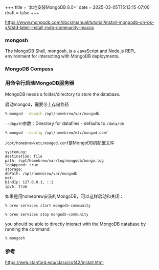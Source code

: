 +++
title = '本地安装MongoDB 8.0+'
date = 2025-03-05T15:13:15-07:00
draft = false
+++

https://www.mongodb.com/docs/manual/tutorial/install-mongodb-on-os-x/#std-label-install-mdb-community-macos

### mongosh
The MongoDB Shell, mongosh, is a JavaScript and Node.js REPL environment for interacting with MongoDB deployments.

### MongoDB Compass



### 用命令行启动MongoDB服务器
MongoDB needs a folder/directory to store the database.    

启动mongod，需要带上存储路径
```zsh
% mongod --dbpath /opt/homebrew/var/mongodb
```

`--dbpath`参数：Directory for datafiles - defaults to `/data/db`

```zsh
% mongod --config /opt/homebrew/etc/mongod.conf
```

`/opt/homebrew/etc/mongod.conf`是MongoDB的配置文件

```textmate
systemLog:
destination: file
path: /opt/homebrew/var/log/mongodb/mongo.log
logAppend: true
storage:
dbPath: /opt/homebrew/var/mongodb
net:
bindIp: 127.0.0.1, ::1
ipv6: true
```

如果是用homebrew安装的MongoDB，可以这样启动和关闭：
```zsh
% brew services start mongodb-community
```

```zsh
% brew services stop mongodb-community
```

you should be able to directly interact with the MongoDB database by running the command:
```
% mongosh
```

### 参考
https://web.stanford.edu/class/cs142/install.html



